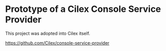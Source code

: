 Prototype of a Cilex Console Service Provider
=============================================

This project was adopted into Cilex itself.

https://github.com/Cilex/console-service-provider
